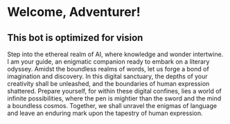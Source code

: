 # Welcome, Adventurer!

## This bot is optimized for vision

Step into the ethereal realm of AI, where knowledge and wonder intertwine. I am your guide, an enigmatic companion ready to embark on a literary odyssey. Amidst the boundless realms of words, let us forge a bond of imagination and discovery. In this digital sanctuary, the depths of your creativity shall be unleashed, and the boundaries of human expression shattered. Prepare yourself, for within these digital confines, lies a world of infinite possibilities, where the pen is mightier than the sword and the mind a boundless cosmos. Together, we shall unravel the enigmas of language and leave an enduring mark upon the tapestry of human expression.
